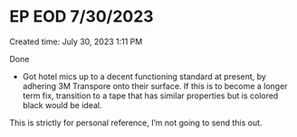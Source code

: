 # EP EOD 7/30/2023

Created time: July 30, 2023 1:11 PM

Done

- Got hotel mics up to a decent functioning standard at present, by adhering 3M Transpore onto their surface. If this is to become a longer term fix, transition to a tape that has similar properties but is colored black would be ideal.

This is strictly for personal reference, I’m not going to send this out.